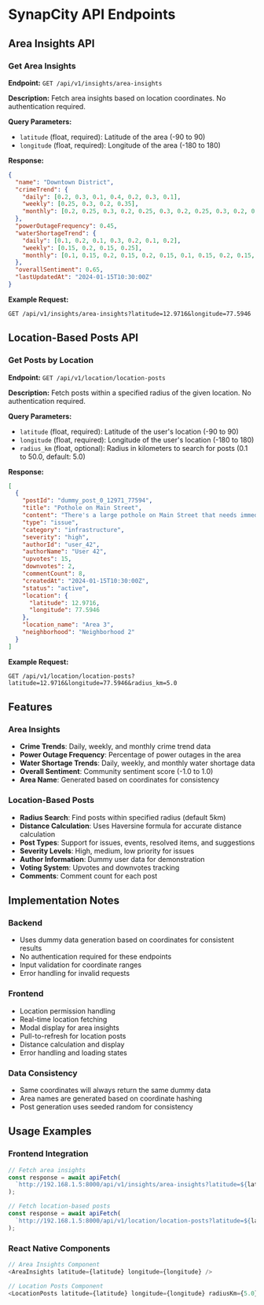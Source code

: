 # SynapCity API Endpoints

## Area Insights API

### Get Area Insights
**Endpoint:** `GET /api/v1/insights/area-insights`

**Description:** Fetch area insights based on location coordinates. No authentication required.

**Query Parameters:**
- `latitude` (float, required): Latitude of the area (-90 to 90)
- `longitude` (float, required): Longitude of the area (-180 to 180)

**Response:**
```json
{
  "name": "Downtown District",
  "crimeTrend": {
    "daily": [0.2, 0.3, 0.1, 0.4, 0.2, 0.3, 0.1],
    "weekly": [0.25, 0.3, 0.2, 0.35],
    "monthly": [0.2, 0.25, 0.3, 0.2, 0.25, 0.3, 0.2, 0.25, 0.3, 0.2, 0.25, 0.3]
  },
  "powerOutageFrequency": 0.45,
  "waterShortageTrend": {
    "daily": [0.1, 0.2, 0.1, 0.3, 0.2, 0.1, 0.2],
    "weekly": [0.15, 0.2, 0.15, 0.25],
    "monthly": [0.1, 0.15, 0.2, 0.15, 0.2, 0.15, 0.1, 0.15, 0.2, 0.15, 0.2, 0.15]
  },
  "overallSentiment": 0.65,
  "lastUpdatedAt": "2024-01-15T10:30:00Z"
}
```

**Example Request:**
```
GET /api/v1/insights/area-insights?latitude=12.9716&longitude=77.5946
```

## Location-Based Posts API

### Get Posts by Location
**Endpoint:** `GET /api/v1/location/location-posts`

**Description:** Fetch posts within a specified radius of the given location. No authentication required.

**Query Parameters:**
- `latitude` (float, required): Latitude of the user's location (-90 to 90)
- `longitude` (float, required): Longitude of the user's location (-180 to 180)
- `radius_km` (float, optional): Radius in kilometers to search for posts (0.1 to 50.0, default: 5.0)

**Response:**
```json
[
  {
    "postId": "dummy_post_0_12971_77594",
    "title": "Pothole on Main Street",
    "content": "There's a large pothole on Main Street that needs immediate attention.",
    "type": "issue",
    "category": "infrastructure",
    "severity": "high",
    "authorId": "user_42",
    "authorName": "User 42",
    "upvotes": 15,
    "downvotes": 2,
    "commentCount": 8,
    "createdAt": "2024-01-15T10:30:00Z",
    "status": "active",
    "location": {
      "latitude": 12.9716,
      "longitude": 77.5946
    },
    "location_name": "Area 3",
    "neighborhood": "Neighborhood 2"
  }
]
```

**Example Request:**
```
GET /api/v1/location/location-posts?latitude=12.9716&longitude=77.5946&radius_km=5.0
```

## Features

### Area Insights
- **Crime Trends**: Daily, weekly, and monthly crime trend data
- **Power Outage Frequency**: Percentage of power outages in the area
- **Water Shortage Trends**: Daily, weekly, and monthly water shortage data
- **Overall Sentiment**: Community sentiment score (-1.0 to 1.0)
- **Area Name**: Generated based on coordinates for consistency

### Location-Based Posts
- **Radius Search**: Find posts within specified radius (default 5km)
- **Distance Calculation**: Uses Haversine formula for accurate distance calculation
- **Post Types**: Support for issues, events, resolved items, and suggestions
- **Severity Levels**: High, medium, low priority for issues
- **Author Information**: Dummy user data for demonstration
- **Voting System**: Upvotes and downvotes tracking
- **Comments**: Comment count for each post

## Implementation Notes

### Backend
- Uses dummy data generation based on coordinates for consistent results
- No authentication required for these endpoints
- Input validation for coordinate ranges
- Error handling for invalid requests

### Frontend
- Location permission handling
- Real-time location fetching
- Modal display for area insights
- Pull-to-refresh for location posts
- Distance calculation and display
- Error handling and loading states

### Data Consistency
- Same coordinates will always return the same dummy data
- Area names are generated based on coordinate hashing
- Post generation uses seeded random for consistency

## Usage Examples

### Frontend Integration

```typescript
// Fetch area insights
const response = await apiFetch(
  `http://192.168.1.5:8000/api/v1/insights/area-insights?latitude=${latitude}&longitude=${longitude}`
);

// Fetch location-based posts
const response = await apiFetch(
  `http://192.168.1.5:8000/api/v1/location/location-posts?latitude=${latitude}&longitude=${longitude}&radius_km=5.0`
);
```

### React Native Components

```typescript
// Area Insights Component
<AreaInsights latitude={latitude} longitude={longitude} />

// Location Posts Component
<LocationPosts latitude={latitude} longitude={longitude} radiusKm={5.0} />
``` 